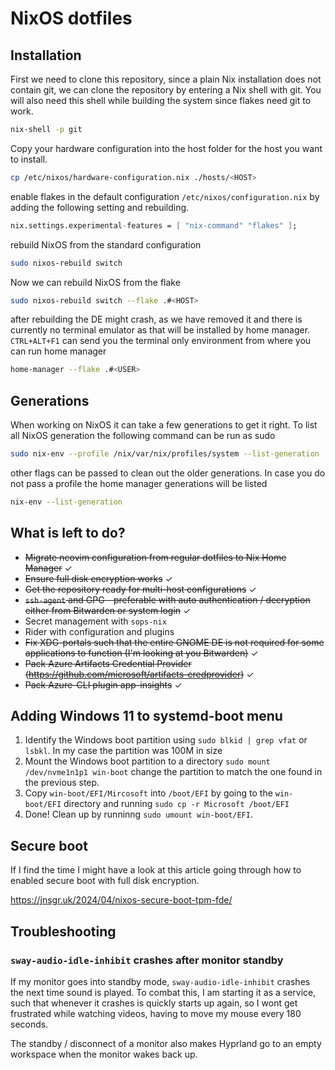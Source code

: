 # NixOS dotfiles

## Installation
First we need to clone this repository, since a plain Nix installation does not contain git, we can clone the repository
by entering a Nix shell with git. You will also need this shell while building the system since flakes need git to work.

```sh
nix-shell -p git
```

Copy your hardware configuration into the host folder for the host you want to install.

```sh
cp /etc/nixos/hardware-configuration.nix ./hosts/<HOST>
```

enable flakes in the default configuration `/etc/nixos/configuration.nix` by adding the following setting and
rebuilding.

```nix
nix.settings.experimental-features = [ "nix-command" "flakes" ];
```

rebuild NixOS from the standard configuration

```sh
sudo nixos-rebuild switch
```

Now we can rebuild NixOS from the flake

```sh
sudo nixos-rebuild switch --flake .#<HOST>
```

after rebuilding the DE might crash, as we have removed it and there is currently no terminal emulator as that will be
installed by home manager. `CTRL+ALT+F1` can send you the terminal only environment from where you can run home manager

```sh
home-manager --flake .#<USER>
```

## Generations
When working on NixOS it can take a few generations to get it right. To list all NixOS generation the following command 
can be run as sudo

```sh
sudo nix-env --profile /nix/var/nix/profiles/system --list-generation
```

other flags can be passed to clean out the older generations. In case you do not pass a profile the home manager
generations will be listed

```sh
nix-env --list-generation
```

<!-- ### Rolling back to a previous generation -->


## What is left to do?
* ~~Migrate neovim configuration from regular dotfiles to Nix Home Manager~~ ✓
* ~~Ensure full disk encryption works~~ ✓
* ~~Get the repository ready for multi-host configurations~~ ✓
* ~~`ssh-agent` and GPG - preferable with auto authentication / decryption either from Bitwarden or system login~~ ✓
* Secret management with `sops-nix`
* Rider with configuration and plugins
* ~~Fix XDG-portals such that the entire GNOME DE is not required for some applications to function (I'm looking at you
  Bitwarden)~~ ✓
* ~~Pack Azure Artifacts Credential Provider (https://github.com/microsoft/artifacts-credprovider)~~ ✓
* ~~Pack Azure-CLI plugin app-insights~~ ✓

## Adding Windows 11 to systemd-boot menu
1. Identify the Windows boot partition using `sudo blkid | grep vfat` or `lsbkl`. In my case the partition was 100M in
   size 
2. Mount the Windows boot partition to a directory `sudo mount /dev/nvme1n1p1 win-boot` change the partition to match
   the one found in the previous step.
3. Copy `win-boot/EFI/Mircosoft` into `/boot/EFI` by going to the `win-boot/EFI` directory and running
   `sudo cp -r Microsoft /boot/EFI`
4. Done! Clean up by runninng `sudo umount win-boot/EFI`.

## Secure boot
If I find the time I might have a look at this article going through how to enabled secure boot with full disk
encryption.

https://jnsgr.uk/2024/04/nixos-secure-boot-tpm-fde/

## Troubleshooting

### `sway-audio-idle-inhibit` crashes after monitor standby
If my monitor goes into standby mode, `sway-audio-idle-inhibit` crashes the next time sound is played. To combat this,
I am starting it as a service, such that whenever it crashes is quickly starts up again, so I wont get frustrated while
watching videos, having to move my mouse every 180 seconds.

The standby / disconnect of a monitor also makes Hyprland go to an empty workspace when the monitor wakes back up.

